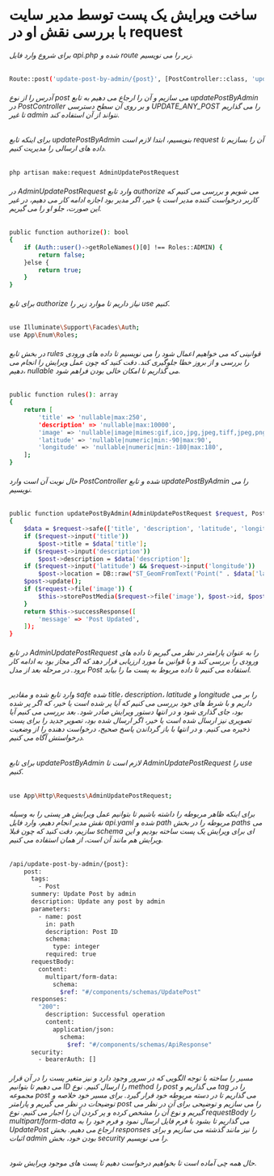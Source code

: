 # ساخت ویرایش یک پست توسط مدیر سایت با بررسی نقش او در request

###### برای شروع وارد فایل api.php شده و route زیر را می نویسیم.
```bash
Route::post('update-post-by-admin/{post}', [PostController::class, 'updatePostByAdmin'])->middleware(['can:'.Permissions::UPDATE_ANY_POST]);
```
###### آدرس را از نوع post می سازیم و آن را ارجاع می دهیم به تابع updatePostByAdmin در PostController و بر روی آن سطح دسترسی UPDATE_ANY_POST را می گذاریم تا غیر admin نتواند از آن استفاده کند.
###### برای اینکه تابع updatePostByAdmin بنویسیم، ابتدا لازم است request آن را بسازیم تا داده های ارسالی را مدیریت کنیم.
```bash
php artisan make:request AdminUpdatePostRequest
```
###### در AdminUpdatePostRequest وارد تابع authorize می شویم و بررسی می کنیم که کاربر درخواست کننده مدیر است یا خیر، اگر مدیر بود اجازه ادامه کار می دهیم، در غیر این صورت، جلو او را می گیریم.
```bash
public function authorize(): bool
{
    if (Auth::user()->getRoleNames()[0] !== Roles::ADMIN) {
        return false;
    }else {
        return true;
    }
}
```
###### برای تابع authorize نیاز داریم تا موارد زیر را use کنیم.
```bash
use Illuminate\Support\Facades\Auth;
use App\Enum\Roles;
```
###### در بخش تابع rules قوانینی که می خواهیم اعمال شود را می نویسیم تا داده های ورودی را بررسی و از بروز خطا جلوگیری کند. دقت کنید  که چون عمل ویرایش را انجام می دهیم، nullable می گذاریم تا امکان خالی بودن فراهم شود.
```bash
public function rules(): array
{
    return [
        'title' => 'nullable|max:250',
        'description' => 'nullable|max:10000',
        'image' => 'nullable|image|mimes:gif,ico,jpg,jpeg,tiff,jpeg,png,svg',
        'latitude' => 'nullable|numeric|min:-90|max:90',
        'longitude' => 'nullable|numeric|min:-180|max:180',
    ];
}
```
###### حال نوبت آن است وارد PostController شده و تابع updatePostByAdmin را می نویسیم.
```bash
public function updatePostByAdmin(AdminUpdatePostRequest $request, Post $post)
{
    $data = $request->safe(['title', 'description', 'latitude', 'longitude']);
    if ($request->input('title'))
        $post->title = $data['title'];
    if ($request->input('description'))
        $post->description = $data['description'];
    if ($request->input('latitude') && $request->input('longitude'))
        $post->location = DB::raw("ST_GeomFromText('Point(" . $data['latitude'] . " " . $data['longitude'] . ")', 4326)");
    $post->update();
    if ($request->file('image')) {
        $this->storePostMedia($request->file('image'), $post->id, $post->user_id);
    }
    return $this->successResponse([
        'message' => 'Post Updated',
    ]);
}
```
###### در تابع AdminUpdatePostRequest را به عنوان پارامتر در نظر می گیریم تا داده های ورودی را بررسی کند و با قوانین ما مورد ارزیابی قرار دهد که اگر مجاز بود به ادامه کار برود. در مرحله بعد از مدل Post استفاده می کنیم تا داده مربوط به پست ما را بیابد.
###### وارد تابع شده و مقادیر safe شده title، description، latitude و longitude را بر می داریم و با شرط های خود بررسی می کنیم که آیا پر شده است یا خیر، که اگر پر شده بود، جای گذاری شود و در انتها دستور ویرایش صادر شود. بعد بررسی می کنیم آیا تصویری نیز ارسال شده است یا خیر، اگر ارسال شده بود، تصویر جدید  را برای پست ذخیره می کنیم. و در انتها با باز گرداندن پاسخ صحیح، درخواست دهنده را از وضعیت درخواستش آگاه می کنیم.
###### برای تابع updatePostByAdmin لازم است تا AdminUpdatePostRequest را use کنیم.
```bash
use App\Http\Requests\AdminUpdatePostRequest;
```
###### برای اینکه ظاهر مربوطه را داشته باشیم تا بتوانیم عمل ویرایش هر پستی را به وسیله نقش مدیر انجام دهیم، وارد فایل api.yaml شده و path مربوطه را در بخش paths می سازیم، دقت کنید که چون قبلا schema ای برای ویرایش یک پست ساخته بودیم و این ویرایش هم مانند آن است، از همان استفاده می کنیم.
```bash
/api/update-post-by-admin/{post}:
    post:
      tags:
        - Post
      summery: Update Post by admin
      description: Update any post by admin
      parameters:
        - name: post
          in: path
          description: Post ID
          schema:
            type: integer
          required: true
      requestBody:
        content:
          multipart/form-data:
            schema:
              $ref: "#/components/schemas/UpdatePost"
      responses:
        "200":
          description: Successful operation
          content:
            application/json:
              schema:
                $ref: "#/components/schemas/ApiResponse"
      security:
        - bearerAuth: []
```
###### مسیر را ساخته با توجه الگویی که در سرور وجود دارد و نیز متغیر پست را در آن قرار می دهیم تا بتوانیم ID را ارسال کنیم. نوع method را post می گذاریم و tag را در مجموعه post می گذاریم تا در دسته مربوطه خود قرار گیرد. برای مسیر خود خلاصه و توضیحات در نظر می گیریم و پارامتر post را می سازیم و توضیحی برای آن در نظر می گیریم و نوع آن را مشخص کرده و پر کردن آن را اجبار می کنیم. نوع requestBody را multipart/form-data می گذاریم تا بشود با فرم فایل ارسال نمود و فرم خود را به UpdatePost ارجاع می دهیم. بخش responses را نیز مانند گذشته می سازیم و برای اثبات admin بودن خود، بخش security را می نویسیم.
###### حال همه چی آماده است تا بخواهیم درخواست دهیم تا پست های موجود ویرایش شود.





